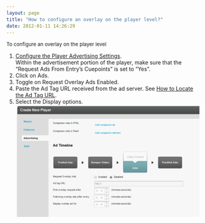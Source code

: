 ```yaml
---
layout: page
title: "How to configure an overlay on the player level?"
date: 2012-01-11 14:26:29
---
```


<p class="mce-procedure">
  <span style="font-size: small;">To configure an overlay on the player level</span>
</p>

1.  <a href="http://knowledge.kaltura.com/faq/how-configure-player-advertising-settings" target="_blank" title="How to configure the player advertising settings">Configure the Player Advertising Settings</a>.  
    Within the advertisement portion of the player, make sure that the “Request Ads From Entry’s Cuepoints” is set to “Yes”.
2.  Click on Ads.
3.  Toggle on Request Overlay Ads Enabled.
4.  Paste the Ad Tag URL received from the ad server. See [How to Locate the Ad Tag URL][1].
5.  Select the Display options.<img src="../../assets/246">

 [1]: #_How_to_Locate